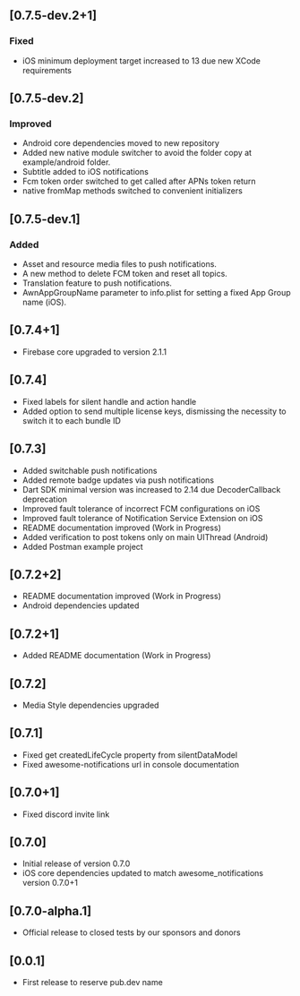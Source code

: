 ## [0.7.5-dev.2+1]
### Fixed
* iOS minimum deployment target increased to 13 due new XCode requirements

## [0.7.5-dev.2]
### Improved
* Android core dependencies moved to new repository
* Added new native module switcher to avoid the folder copy at example/android folder.
* Subtitle added to iOS notifications
* Fcm token order switched to get called after APNs token return
* native fromMap methods switched to convenient initializers

## [0.7.5-dev.1]
### Added
* Asset and resource media files to push notifications.
* A new method to delete FCM token and reset all topics.
* Translation feature to push notifications.
* AwnAppGroupName parameter to info.plist for setting a fixed App Group name (iOS).

## [0.7.4+1]
* Firebase core upgraded to version 2.1.1
## [0.7.4]
* Fixed labels for silent handle and action handle
* Added option to send multiple license keys, dismissing the necessity to switch it to each bundle ID
## [0.7.3]
* Added switchable push notifications
* Added remote badge updates via push notifications
* Dart SDK minimal version was increased to 2.14 due DecoderCallback deprecation
* Improved fault tolerance of incorrect FCM configurations on iOS
* Improved fault tolerance of Notification Service Extension on iOS
* README documentation improved (Work in Progress)
* Added verification to post tokens only on main UIThread (Android)
* Added Postman example project
## [0.7.2+2]
* README documentation improved (Work in Progress)
* Android dependencies updated
## [0.7.2+1]
* Added README documentation (Work in Progress)
## [0.7.2]
* Media Style dependencies upgraded
## [0.7.1]
* Fixed get createdLifeCycle property from silentDataModel
* Fixed awesome-notifications url in console documentation
## [0.7.0+1]
* Fixed discord invite link
## [0.7.0]
* Initial release of version 0.7.0
* iOS core dependencies updated to match awesome_notifications version 0.7.0+1
## [0.7.0-alpha.1]
* Official release to closed tests by our sponsors and donors
## [0.0.1]
* First release to reserve pub.dev name 